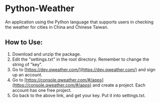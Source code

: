 # Python-Weather
An application using the Python language that supports users in checking the weather for cities in China and Chinese Taiwan.
## How to Use:
1. Download and unzip the package.
2. Edit the "settings.txt" in the root directory. Remember to change the string of "key". 
3. Go to [https://dev.qweather.com/](https://dev.qweather.com/) and sign up an account.
4. Go to [https://console.qweather.com/#/apps](https://console.qweather.com/#/apps) and create a project. Each account has one free project. 
5. Go back to the above link, and get your key. Put it into settings.txt.
